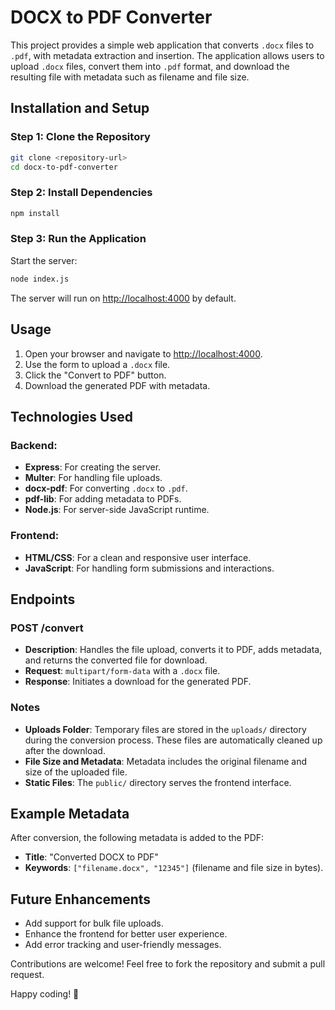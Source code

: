 
# DOCX to PDF Converter

This project provides a simple web application that converts `.docx` files to `.pdf`, with metadata extraction and insertion. The application allows users to upload `.docx` files, convert them into `.pdf` format, and download the resulting file with metadata such as filename and file size.

## Installation and Setup

### Step 1: Clone the Repository

```bash
git clone <repository-url>
cd docx-to-pdf-converter
```

### Step 2: Install Dependencies

```bash
npm install
```

### Step 3: Run the Application

Start the server:

```bash
node index.js
```

The server will run on [http://localhost:4000](http://localhost:4000) by default.

## Usage

1. Open your browser and navigate to [http://localhost:4000](http://localhost:4000).
2. Use the form to upload a `.docx` file.
3. Click the "Convert to PDF" button.
4. Download the generated PDF with metadata.

## Technologies Used

### Backend:
- **Express**: For creating the server.
- **Multer**: For handling file uploads.
- **docx-pdf**: For converting `.docx` to `.pdf`.
- **pdf-lib**: For adding metadata to PDFs.
- **Node.js**: For server-side JavaScript runtime.

### Frontend:
- **HTML/CSS**: For a clean and responsive user interface.
- **JavaScript**: For handling form submissions and interactions.

## Endpoints

### POST /convert
- **Description**: Handles the file upload, converts it to PDF, adds metadata, and returns the converted file for download.
- **Request**: `multipart/form-data` with a `.docx` file.
- **Response**: Initiates a download for the generated PDF.

### Notes
- **Uploads Folder**: Temporary files are stored in the `uploads/` directory during the conversion process. These files are automatically cleaned up after the download.
- **File Size and Metadata**: Metadata includes the original filename and size of the uploaded file.
- **Static Files**: The `public/` directory serves the frontend interface.

## Example Metadata

After conversion, the following metadata is added to the PDF:
- **Title**: "Converted DOCX to PDF"
- **Keywords**: `["filename.docx", "12345"]` (filename and file size in bytes).

## Future Enhancements

- Add support for bulk file uploads.
- Enhance the frontend for better user experience.
- Add error tracking and user-friendly messages.

Contributions are welcome! Feel free to fork the repository and submit a pull request.

Happy coding! 🚀
